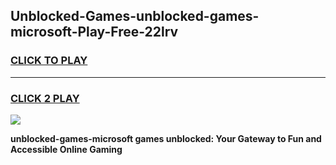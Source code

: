
## Unblocked-Games-unblocked-games-microsoft-Play-Free-22lrv
<h3>
<a href="https://premium76.site?title=unblocked-games-microsoft&ref=21A">CLICK TO PLAY</a></h3>
<hr>

<h3>
<a href="https://premium76.site?title=unblocked-games-microsoft&ref=21A">CLICK 2 PLAY</a>
  
</h3>

<a href="https://premium76.site?title=unblocked-games-microsoft&ref=21A"><img src="https://clearcache.store/games.png"></a>


**unblocked-games-microsoft games unblocked: Your Gateway to Fun and Accessible Online Gaming**
